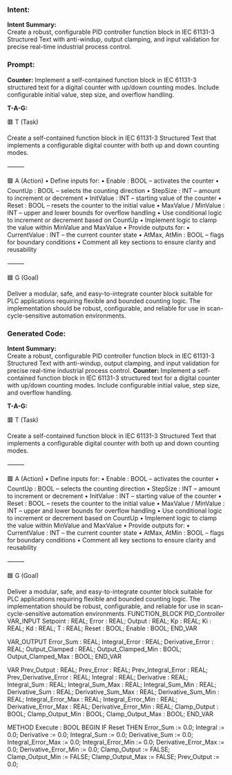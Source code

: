 ### Intent:
**Intent Summary:**  
Create a robust, configurable PID controller function block in IEC 61131-3 Structured Text with anti-windup, output clamping, and input validation for precise real-time industrial process control.

### Prompt:
**Counter:**
Implement a self-contained function block in IEC 61131-3 structured text for a digital counter with up/down counting modes. Include configurable initial value, step size, and overflow handling.


**T-A-G:**

🟥 T (Task)

Create a self-contained function block in IEC 61131-3 Structured Text that implements a configurable digital counter with both up and down counting modes.

⸻

🟩 A (Action)
	•	Define inputs for:
	•	Enable : BOOL – activates the counter
	•	CountUp : BOOL – selects the counting direction
	•	StepSize : INT – amount to increment or decrement
	•	InitValue : INT – starting value of the counter
	•	Reset : BOOL – resets the counter to the initial value
	•	MaxValue / MinValue : INT – upper and lower bounds for overflow handling
	•	Use conditional logic to increment or decrement based on CountUp
	•	Implement logic to clamp the value within MinValue and MaxValue
	•	Provide outputs for:
	•	CurrentValue : INT – the current counter state
	•	AtMax, AtMin : BOOL – flags for boundary conditions
	•	Comment all key sections to ensure clarity and reusability

⸻

🟦 G (Goal)

Deliver a modular, safe, and easy-to-integrate counter block suitable for PLC applications requiring flexible and bounded counting logic. The implementation should be robust, configurable, and reliable for use in scan-cycle-sensitive automation environments.

### Generated Code:
**Intent Summary:**  
Create a robust, configurable PID controller function block in IEC 61131-3 Structured Text with anti-windup, output clamping, and input validation for precise real-time industrial process control.
**Counter:**
Implement a self-contained function block in IEC 61131-3 structured text for a digital counter with up/down counting modes. Include configurable initial value, step size, and overflow handling.


**T-A-G:**

🟥 T (Task)

Create a self-contained function block in IEC 61131-3 Structured Text that implements a configurable digital counter with both up and down counting modes.

⸻

🟩 A (Action)
	•	Define inputs for:
	•	Enable : BOOL – activates the counter
	•	CountUp : BOOL – selects the counting direction
	•	StepSize : INT – amount to increment or decrement
	•	InitValue : INT – starting value of the counter
	•	Reset : BOOL – resets the counter to the initial value
	•	MaxValue / MinValue : INT – upper and lower bounds for overflow handling
	•	Use conditional logic to increment or decrement based on CountUp
	•	Implement logic to clamp the value within MinValue and MaxValue
	•	Provide outputs for:
	•	CurrentValue : INT – the current counter state
	•	AtMax, AtMin : BOOL – flags for boundary conditions
	•	Comment all key sections to ensure clarity and reusability

⸻

🟦 G (Goal)

Deliver a modular, safe, and easy-to-integrate counter block suitable for PLC applications requiring flexible and bounded counting logic. The implementation should be robust, configurable, and reliable for use in scan-cycle-sensitive automation environments.
FUNCTION_BLOCK PID_Controller
VAR_INPUT
    Setpoint : REAL;
    Error : REAL;
    Output : REAL;
    Kp : REAL;
    Ki : REAL;
    Kd : REAL;
    T : REAL;
    Reset : BOOL;
    Enable : BOOL;
END_VAR

VAR_OUTPUT
    Error_Sum : REAL;
    Integral_Error : REAL;
    Derivative_Error : REAL;
    Output_Clamped : REAL;
    Output_Clamped_Min : BOOL;
    Output_Clamped_Max : BOOL;
END_VAR

VAR
    Prev_Output : REAL;
    Prev_Error : REAL;
    Prev_Integral_Error : REAL;
    Prev_Derivative_Error : REAL;
    Integral : REAL;
    Derivative : REAL;
    Integral_Sum : REAL;
    Integral_Sum_Max : REAL;
    Integral_Sum_Min : REAL;
    Derivative_Sum : REAL;
    Derivative_Sum_Max : REAL;
    Derivative_Sum_Min : REAL;
    Integral_Error_Max : REAL;
    Integral_Error_Min : REAL;
    Derivative_Error_Max : REAL;
    Derivative_Error_Min : REAL;
    Clamp_Output : BOOL;
    Clamp_Output_Min : BOOL;
    Clamp_Output_Max : BOOL;
END_VAR

METHOD Execute : BOOL
BEGIN
    IF Reset THEN
        Error_Sum := 0.0;
        Integral := 0.0;
        Derivative := 0.0;
        Integral_Sum := 0.0;
        Derivative_Sum := 0.0;
        Integral_Error_Max := 0.0;
        Integral_Error_Min := 0.0;
        Derivative_Error_Max := 0.0;
        Derivative_Error_Min := 0.0;
        Clamp_Output := FALSE;
        Clamp_Output_Min := FALSE;
        Clamp_Output_Max := FALSE;
        Prev_Output := 0.0;
